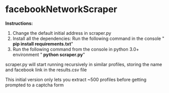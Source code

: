 # facebookNetworkScraper

<strong>Instructions:</strong>




<ol>
<li>Change the default initial address in scraper.py</li>
<li>
Install all the dependencies:
Run the following command in the console "<strong> pip install requirements.txt</strong>"
</li>
<li>Run the following command from the console in python 3.0+ environment
"<strong> python scraper.py</strong>"
</li>
</ol>

scraper.py will start running recursively in similar profiles, storing the name and facebook link in the results.csv file


<p>This initial version only lets you extract ~500 profiles before getting prompted to a captcha form</p>
